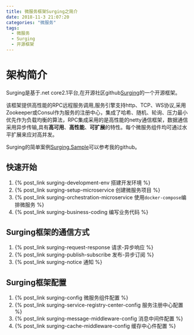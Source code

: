```yaml
---
title: 微服务框架Surging之简介
date: 2018-11-3 21:07:20
categories: "微服务"
tags:
  - 微服务
  - Surging
  - 开源框架
---
```



# 架构简介
Surging是基于.net core2.1平台,在开源社区github[Surging](https://github.com/dotnetcore/surging)的一个开源框架。

该框架提供高性能的RPC远程服务调用,服务引擎支持http、TCP、WS协议,采用Zookeeper或Consul作为服务的注册中心，集成了哈希、随机、轮询、压力最小优先作为负载均衡的算法，RPC集成采用的是高性能的netty通信框架，数据通信采用异步传输,具有**高可用**、**高性能**、**可扩展**的特性。每个微服务组件均可通过水平扩展来应对高并发。

Surging的简单案例[Surging.Sample](https://github.com/liuhll/Surging.Sample)可以参考我的github。

## 快速开始
1. {% post_link surging-development-env 搭建开发环境 %}
2. {% post_link surging-setup-microservice 创建微服务项目 %}  
3. {% post_link surging-orchestration-microservice 使用`docker-compose`编排微服务 %}
4. {% post_link surging-business-coding 编写业务代码 %} 

## Surging框架的通信方式
1. {% post_link surging-request-response 请求-异步响应 %}
2. {% post_link surging-publish-subscribe 发布-异步订阅 %} 
3. {% post_link surging-notice 通知 %} 

## Surging框架配置
1. {% post_link surging-config 微服务组件配置 %}
2. {% post_link surging-service-registry-center-config 服务注册中心配置 %}
3. {% post_link surging-message-middleware-config 消息中间件配置 %}
4. {% post_link surging-cache-middleware-config 缓存中心件配置 %} 
